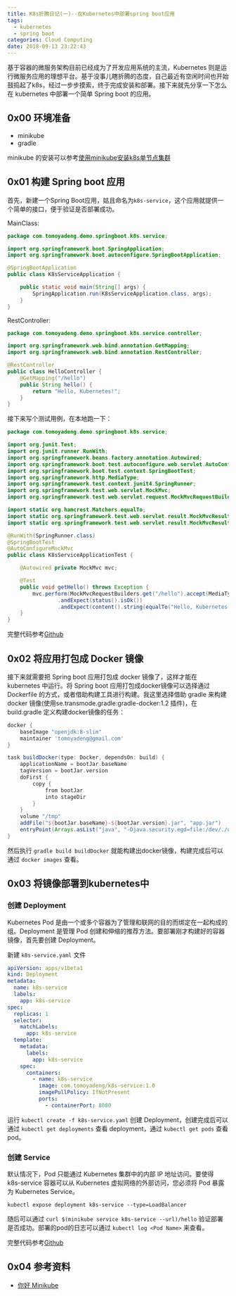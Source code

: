 ```yaml
---
title: K8s折腾日记(一)--在Kubernetes中部署spring boot应用
tags:
  - kubernetes
  - spring boot
categories: Cloud Computing
date: 2018-09-13 23:22:43
---
```


基于容器的微服务架构目前已经成为了开发应用系统的主流，Kubernetes 则是运行微服务应用的理想平台。基于没事儿瞎折腾的态度，自己最近有空闲时间也开始鼓捣起了k8s，经过一步步摸索，终于完成安装和部署。接下来就先分享一下怎么在 kubernetes 中部署一个简单 Spring boot 的应用。

<!-- more -->

## 0x00 环境准备

+ minikube
+ gradle

minikube 的安装可以参考[使用minikube安装k8s单节点集群](https://yq.aliyun.com/articles/574255)

## 0x01 构建 Spring boot 应用

首先，新建一个Spring Boot应用，姑且命名为`k8s-service`，这个应用就提供一个简单的接口，便于验证是否部署成功。

MainClass:

```java
package com.tomoyadeng.demo.springboot.k8s.service;

import org.springframework.boot.SpringApplication;
import org.springframework.boot.autoconfigure.SpringBootApplication;

@SpringBootApplication
public class K8sServiceApplication {

    public static void main(String[] args) {
        SpringApplication.run(K8sServiceApplication.class, args);
    }
}
```

RestController:

```java
package com.tomoyadeng.demo.springboot.k8s.service.controller;

import org.springframework.web.bind.annotation.GetMapping;
import org.springframework.web.bind.annotation.RestController;

@RestController
public class HelloController {
    @GetMapping("/hello")
    public String hello() {
        return "Hello, Kubernetes!";
    }
}
```

接下来写个测试用例，在本地跑一下：

```java
package com.tomoyadeng.demo.springboot.k8s.service;

import org.junit.Test;
import org.junit.runner.RunWith;
import org.springframework.beans.factory.annotation.Autowired;
import org.springframework.boot.test.autoconfigure.web.servlet.AutoConfigureMockMvc;
import org.springframework.boot.test.context.SpringBootTest;
import org.springframework.http.MediaType;
import org.springframework.test.context.junit4.SpringRunner;
import org.springframework.test.web.servlet.MockMvc;
import org.springframework.test.web.servlet.request.MockMvcRequestBuilders;

import static org.hamcrest.Matchers.equalTo;
import static org.springframework.test.web.servlet.result.MockMvcResultMatchers.content;
import static org.springframework.test.web.servlet.result.MockMvcResultMatchers.status;

@RunWith(SpringRunner.class)
@SpringBootTest
@AutoConfigureMockMvc
public class K8sServiceApplicationTest {

    @Autowired private MockMvc mvc;

    @Test
    public void getHello() throws Exception {
        mvc.perform(MockMvcRequestBuilders.get("/hello").accept(MediaType.APPLICATION_JSON))
                .andExpect(status().isOk())
                .andExpect(content().string(equalTo("Hello, Kubernetes!")));
    }
}
```

完整代码参考[Github](https://github.com/tomoyadeng/demo-springboot-k8s)

## 0x02 将应用打包成 Docker 镜像

接下来就需要把 Spring boot 应用打包成 docker 镜像了，这样才能在 kubernetes 中运行。将 Spring boot 应用打包成docker镜像可以选择通过 Dockerfile 的方式，或者借助构建工具进行构建。我这里选择借助 gradle 来构建 docker 镜像(使用se.transmode.gradle:gradle-docker:1.2 插件)，在 build.gradle 定义构建docker镜像的任务：

```groovy
docker {
    baseImage "openjdk:8-slim"
    maintainer 'tomoyadeng@gmail.com'
}

task buildDocker(type: Docker, dependsOn: build) {
    applicationName = bootJar.baseName
    tagVersion = bootJar.version
    doFirst {
        copy {
            from bootJar
            into stageDir
        }
    }
    volume "/tmp"
    addFile("${bootJar.baseName}-${bootJar.version}.jar", "app.jar")
    entryPoint(Arrays.asList("java", "-Djava.security.egd=file:/dev/./urandom", "-Dspring.profiles.active=k8s", "-jar", "/app.jar"))
}
```

然后执行 `gradle build buildDocker` 就能构建出docker镜像，构建完成后可以通过 `docker images` 查看。

## 0x03 将镜像部署到kubernetes中

### 创建 Deployment

Kubernetes Pod 是由一个或多个容器为了管理和联网的目的而绑定在一起构成的组。Deployment 是管理 Pod 创建和伸缩的推荐方法。要部署刚才构建好的容器镜像，首先要创建 Deployment。

新建 `k8s-service.yaml` 文件

```yaml
apiVersion: apps/v1beta1
kind: Deployment
metadata:
  name: k8s-service
  labels:
    app: k8s-service
spec:
  replicas: 1
  selector:
    matchLabels:
      app: k8s-service
  template:
    metadata:
      labels:
        app: k8s-service
    spec:
      containers:
        - name: k8s-service
          image: com.tomoyadeng/k8s-service:1.0
          imagePullPolicy: IfNotPresent
          ports:
            - containerPort: 8080
```

运行 `kubectl create -f k8s-service.yaml` 创建 Deployment，创建完成后可以通过 `kubectl get deployments` 查看 deployment，通过 `kubectl get pods` 查看 pod。

### 创建 Service

默认情况下，Pod 只能通过 Kubernetes 集群中的内部 IP 地址访问。要使得 k8s-service 容器可以从 Kubernetes 虚拟网络的外部访问，您必须将 Pod 暴露为 Kubernetes Service。

```console
kubectl expose deployment k8s-service --type=LoadBalancer
```

随后可以通过 `curl $(minikube service k8s-service --url)/hello` 验证部署是否成功。部署的pod的日志可以通过 `kubectl log <Pod Name>` 来查看。

完整代码参考[Github](https://github.com/tomoyadeng/demo-springboot-k8s)

## 0x04 参考资料

+ [你好 Minikube](https://k8smeetup.github.io/docs/tutorials/stateless-application/hello-minikube/)
